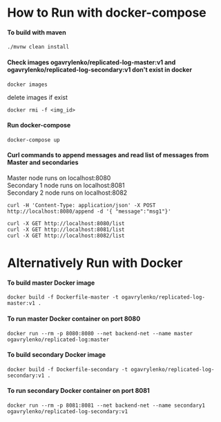 # How to Run with docker-compose
#### To build with maven
```maven
./mvnw clean install
```
#### Check images ogavrylenko/replicated-log-master:v1 and ogavrylenko/replicated-log-secondary:v1 don't exist in docker 
```Docker
docker images
```
delete images if exist
```Docker
docker rmi -f <img_id>
```
#### Run docker-compose
```Docker
docker-compose up
```
#### Curl commands to append messages and read list of messages from Master and secondaries
Master node runs on localhost:8080\
Secondary 1 node runs on localhost:8081\
Secondary 2 node runs on localhost:8082

```Shell
curl -H 'Content-Type: application/json' -X POST http://localhost:8080/append -d '{ "message":"msg1"}'

curl -X GET http://localhost:8080/list
curl -X GET http://localhost:8081/list
curl -X GET http://localhost:8082/list
```

# Alternatively Run with Docker

#### To build master Docker image

```Docker
docker build -f Dockerfile-master -t ogavrylenko/replicated-log-master:v1 .
```

#### To run master Docker container on port 8080

```Docker
docker run --rm -p 8080:8080 --net backend-net --name master ogavrylenko/replicated-log:master
```
#### To build secondary Docker image

```Docker
docker build -f Dockerfile-secondary -t ogavrylenko/replicated-log-secondary:v1 .
```
#### To run secondary Docker container on port 8081
```Docker
docker run --rm -p 8081:8081 --net backend-net --name secondary1 ogavrylenko/replicated-log-secondary:v1
```